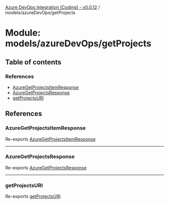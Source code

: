[Azure DevOps Integration (Coding) - v0.0.12](../README.md) / models/azureDevOps/getProjects

# Module: models/azureDevOps/getProjects

## Table of contents

### References

- [AzureGetProjectsItemResponse](models_azureDevOps_getProjects.md#azuregetprojectsitemresponse)
- [AzureGetProjectsResponse](models_azureDevOps_getProjects.md#azuregetprojectsresponse)
- [getProjectsURI](models_azureDevOps_getProjects.md#getprojectsuri)

## References

### AzureGetProjectsItemResponse

Re-exports [AzureGetProjectsItemResponse](../classes/models_azureDevOps_getProjects_azureGetProjectsItemResponse.AzureGetProjectsItemResponse.md)

___

### AzureGetProjectsResponse

Re-exports [AzureGetProjectsResponse](../classes/models_azureDevOps_getProjects_azureGetProjectsResponse.AzureGetProjectsResponse.md)

___

### getProjectsURI

Re-exports [getProjectsURI](models_azureDevOps_getProjects_resourceURI.md#getprojectsuri)
